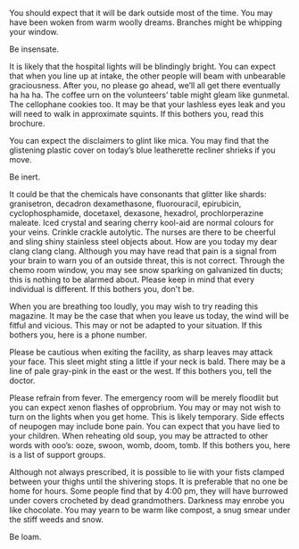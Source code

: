 You should expect that it will be dark outside most of the time. You may have been woken from warm woolly dreams. Branches might be whipping your window.

Be insensate.

It is likely that the hospital lights will be blindingly bright. You can expect that when you line up at intake, the other people will beam with unbearable graciousness. After you, no please go ahead, we’ll all get there eventually ha ha ha. The coffee urn on the volunteers’ table might gleam like gunmetal. The cellophane cookies too. It may be that your lashless eyes leak and you will need to walk in approximate squints. If this bothers you, read this brochure.

You can expect the disclaimers to glint like mica. You may find that the glistening plastic cover on today’s blue leatherette recliner shrieks if you move.

Be inert.

It could be that the chemicals have consonants that glitter like shards: granisetron, decadron dexamethasone, fluorouracil, epirubicin, cyclophosphamide, docetaxel, dexasone, hexadrol, prochlorperazine maleate. Iced crystal and searing cherry kool-aid are normal colours for your veins. Crinkle crackle autolytic. The nurses are there to be cheerful and sling shiny stainless steel objects about. How are you today my dear clang clang clang. Although you may have read that pain is a signal from your brain to warn you of an outside threat, this is not correct. Through the chemo room window, you may see snow sparking on galvanized tin ducts; this is nothing to be alarmed about. Please keep in mind that every individual is different. If this bothers you, don't be.

When you are breathing too loudly, you may wish to try reading this magazine. It may be the case that when you leave us today, the wind will be fitful and vicious. This may or not be adapted to your situation. If this bothers you, here is a phone number.

Please be cautious when exiting the facility, as sharp leaves may attack your face. This sleet might sting a little if your neck is bald. There may be a line of pale gray-pink in the east or the west. If this bothers you, tell the doctor.

Please refrain from fever. The emergency room will be merely floodlit but you can expect xenon flashes of opprobrium. You may or may not wish to turn on the lights when you get home. This is likely temporary. Side effects of neupogen may include bone pain. You can expect that you have lied to your children. When reheating old soup, you may be attracted to other words with ooo’s: ooze, swoon, womb, doom, tomb. If this bothers you, here is a list of support groups.

Although not always prescribed, it is possible to lie with your fists clamped between your thighs until the shivering stops. It is preferable that no one be home for hours. Some people find that by 4:00 pm, they will have burrowed under covers crocheted by dead grandmothers. Darkness may enrobe you like chocolate. You may yearn to be warm like compost, a snug smear under the stiff weeds and snow.

Be loam.
